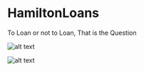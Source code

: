 # HamiltonLoans
To Loan or not to Loan, That is the Question

![alt text](https://raw.githubusercontent.com/blizzardfun/HamiltonLoans/images/house.jpg)

![alt text](https://raw.githubusercontent.com/mccallkm/Team_Bostock/master/static/images/MplsSL.jpg)
